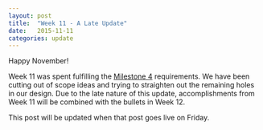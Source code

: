 ```yaml
---
layout: post
title:  "Week 11 - A Late Update"
date:   2015-11-11
categories: update
---
```


Happy November! 

Week 11 was spent fulfilling the [Milestone 4](https://github.com/gitrit/pending/wiki/Project-Roadmap) requirements. We have been cutting out of scope ideas and trying to straighten out the remaining holes in our design. Due to the late nature of this update, accomplishments from Week 11 will be combined with the bullets in Week 12. 

This post will be updated when that post goes live on Friday.
